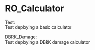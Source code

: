 # RO_Calculator
Test:<br />
Test deploying a basic calculator

DBRK_Damage:<br />
Test deploying a DBRK damage calculator
